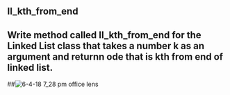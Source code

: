 ## II_kth_from_end

## Write method called II_kth_from_end for the Linked List class that takes a number k as an argument and returnn ode that is kth from end of linked list.

##![6-4-18 7_28 pm office lens](https://user-images.githubusercontent.com/33205876/40952272-725be610-682f-11e8-9fb7-6f251972e55d.jpeg)